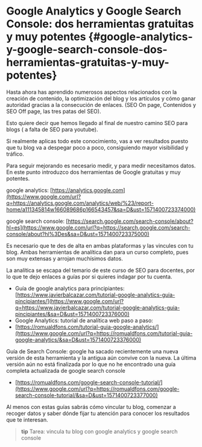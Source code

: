 # Google Analytics y Google Search Console: dos herramientas gratuitas y muy potentes {#google-analytics-y-google-search-console-dos-herramientas-gratuitas-y-muy-potentes}

Hasta ahora has aprendido numerosos aspectos relacionados con la creación de contenido, la optimización del blog y los artículos y cómo ganar autoridad gracias a la consecución de enlaces. (SEO On page, Contenidos y SEO Off page, las tres patas del SEO).

Esto quiere decir que hemos llegado al final de nuestro camino SEO para blogs ( a falta de SEO para youtube).

Si realmente aplicas todo este conocimiento, vas a ver resultados puesto que tu blog va a despegar poco a poco, consiguiendo mayor visibilidad y tráfico.

Para seguir mejorando es necesario medir, y para medir necesitamos datos. En este punto introduzco dos herramientas de Google gratuitas y muy potentes.

google analytics:  [https://analytics.google.com](https://www.google.com/url?q=https://analytics.google.com/analytics/web/%23/report-home/a111345814w166089686p166543457&sa=D&ust=1571400723374000)

google search console: [https://search.google.com/search-console/about?hl=es](https://www.google.com/url?q=https://search.google.com/search-console/about?hl%3Des&sa=D&ust=1571400723375000)

Es necesario que te des de alta en ambas plataformas y las vincules con tu blog. Ambas herramientas de analítica dan para un curso completo, pues son muy extensas y arrojan muchísimos datos.

La analítica se escapa del temario de este curso de SEO para docentes, por lo que te dejo enlaces a guías por si quieres indagar por tu cuenta.

*   Guía de google analytics para principiantes: [https://www.javierbalcazar.com/tutorial-google-analytics-guia-pincipiantes/](https://www.google.com/url?q=https://www.javierbalcazar.com/tutorial-google-analytics-guia-pincipiantes/&sa=D&ust=1571400723376000)
*   Google Analytics: tutorial de analítica web paso a paso:
*   [https://romualdfons.com/tutorial-guia-google-analytics/](https://www.google.com/url?q=https://romualdfons.com/tutorial-guia-google-analytics/&sa=D&ust=1571400723376000)

Guía de Search Console: google ha sacado recientemente una nueva versión de esta herramienta y la antigua aún convive con la nueva. La última versión aún no está finalizada por lo que no he encontrado una guía completa actualizada de google search console

*   [https://romualdfons.com/google-search-console-tutorial/](https://www.google.com/url?q=https://romualdfons.com/google-search-console-tutorial/&sa=D&ust=1571400723377000)

Al menos con estas guías sabrás cómo vincular tu blog, comenzar a recoger datos y saber dónde fijar tu atención para conocer los resultados que te interesan.

>**tip**
>Tarea: vincula tu blog con google analytics y google search console